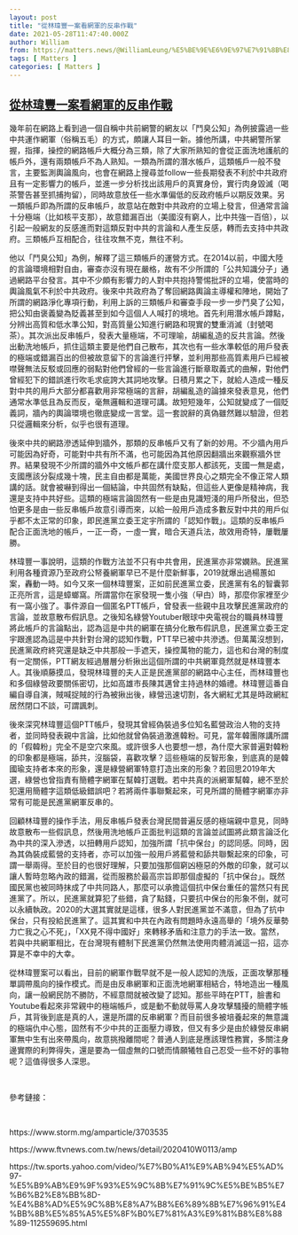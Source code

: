 ```yaml
---
layout: post
title: "從林瑋豐一案看網軍的反串作戰"
date: 2021-05-28T11:47:40.000Z
author: William
from: https://matters.news/@WilliamLeung/%E5%BE%9E%E6%9E%97%E7%91%8B%E8%B1%90%E4%B8%80%E6%A1%88%E7%9C%8B%E7%B6%B2%E8%BB%8D%E7%9A%84%E5%8F%8D%E4%B8%B2%E4%BD%9C%E6%88%B0-bafyreidphy66azg7lfjbme2nuwxdtyr5vln4kryttm6z32x3hcypnylfdq
tags: [ Matters ]
categories: [ Matters ]
---
```

<!--1622202460000-->
[從林瑋豐一案看網軍的反串作戰](https://matters.news/@WilliamLeung/%E5%BE%9E%E6%9E%97%E7%91%8B%E8%B1%90%E4%B8%80%E6%A1%88%E7%9C%8B%E7%B6%B2%E8%BB%8D%E7%9A%84%E5%8F%8D%E4%B8%B2%E4%BD%9C%E6%88%B0-bafyreidphy66azg7lfjbme2nuwxdtyr5vln4kryttm6z32x3hcypnylfdq)
------

<div>
<p>幾年前在網路上看到過一個自稱中共前網警的網友以「鬥臭公知」為例披露過一些中共運作網軍（俗稱五毛）的方式，頗讓人耳目一新。據他所講，中共網警所掌握，指揮，操控的網路帳戶大概分為三類，除了大家所熟知的會從正面洗地護航的帳戶外，還有兩類帳戶不為人熟知。一類為所謂的潛水帳戶，這類帳戶一般不發言，主要監測輿論風向，也會在網路上搜尋並follow一些長期發表不利於中共政府且有一定影響力的帳戶，並進一步分析找出該用戶的真實身份，實行肉身毀滅（喝茶警告甚至抓捕拘留），同時故意放任一些水準偏低的反政府帳戶以期反效果。另一類帳戶即為所謂的反串帳戶，故意站在敵對中共政府的立場上發言，但通常言論十分極端（比如核平支那），故意錯漏百出（美國沒有窮人，比中共強一百倍），以引起一般網友的反感進而對這類反對中共的言論和人產生反感，轉而去支持中共政府。三類帳戶互相配合，往往攻無不克，無往不利。</p><p>他以「鬥臭公知」為例，解釋了這三類帳戶的運營方式。在2014以前，中國大陸的言論環境相對自由，審查亦沒有現在嚴格，故有不少所謂的「公共知識分子」通過網路平台發言。其中不少頗有影響力的人對中共抱持警惕批評的立場，使當時的輿論風氣不利於中共政府。後來中共政府為了奪回網路輿論主導權和陣地，開始了所謂的網路淨化專項行動，利用上訴的三類帳戶和審查手段一步一步鬥臭了公知，把公知由褒義變為貶義甚至到如今這個人人喊打的境地。首先利用潛水帳戶蹲點，分辨出高質和低水準公知，對高質量公知進行網路和現實的雙重消滅（封號喝茶）。其次派出反串帳戶，發表大量極端，不可理喻，胡編亂造的反共言論。然後出動洗地帳戶，抓住這類主要是他們自己散布，其次也有一些水準較低的用戶發表的極端或錯漏百出的但被故意留下的言論進行抨擊，並利用那些高質素用戶已經被噤聲無法反駁或回應的弱點對他們曾經的一些言論進行斷章取義式的曲解，對他們曾經犯下的錯誤進行吹毛求疵誇大其詞地攻擊。日積月累之下，就給人造成一種反對中共的用戶大部分都喜歡用非常極端的言辭，胡編亂造的論據來發表意見，他們通常水準低且為反而反，毫無邏輯和道理可講。故短短幾年，公知就變成了一個貶義詞，牆內的輿論環境也徹底變成一言堂。這一套說辭的真偽雖然難以驗證，但若只從邏輯來分析，似乎也很有道理。</p><p>後來中共的網路滲透延伸到牆外，那類的反串帳戶又有了新的妙用。不少牆內用戶可能因為好奇，可能對中共有所不滿，也可能因為其他原因翻牆出來觀察牆外世界。結果發現不少所謂的牆外中文帳戶都在講什麼支那人都該死，支國一無是處，支國應該分裂成幾十塊，民主自由都是萬能，美國世界良心之類完全不像正常人類講的話。就會被嚇到得出一個結論，中共固然有缺點，但這些人更像是精神病，我還是支持中共好些。這類的極端言論固然有一些是由見識短淺的用戶所發出，但恐怕更多是由一些反串帳戶故意引導而來，以給一般用戶造成多數反對中共的用戶似乎都不太正常的印象，即民進黨立委王定宇所謂的「認知作戰」。這類的反串帳戶配合正面洗地的帳戶，一正一奇，一虛一實，暗合天道兵法，故效用奇特，屢戰屢勝。</p><p>林瑋豐一事說明，這類的作戰方法並不只有中共會用，民進黨亦非常嫻熟。民進黨利用各種資源乃至政府公帑養網軍早已不是什麼新鮮事，2019就爆出過楊蕙如案，轟動一時。如今又來一個林瑋豐案，正如前民進黨立委，民進黨有名的智囊郭正亮所言，這是蟑螂窩。所謂當你在家發現一隻小強（曱甴）時，那麼你家裡至少有一窩小強了。事件源自一個匿名PTT帳戶，曾發表一些親中且攻擊民進黨政府的言論，並故意散布假訊息。之後知名綠營Youtuber眼球中央電視台的職員林瑋豐將此帳戶的言論點出，認為這是中共的網軍在搞分化散布假訊息，民進黨立委王定宇跟進認為這是中共針對台灣的認知作戰，PTT早已被中共滲透。但萬萬沒想到，民進黨政府終究還是缺乏中共那般一手遮天，操控萬物的能力，這也和台灣的制度有一定關係，PTT網友經過層層分析揪出這個所謂的中共網軍竟然就是林瑋豐本人。其後順藤摸瓜，發現林瑋豐的夫人正是民進黨部的網路中心主任，而林瑋豐也和多個綠營政要關係密切，比如高雄市長陳其邁曾主持過林的婚禮。林瑋豐這番自編自導自演，賊喊捉賊的行為被揪出後，綠營迅速切割，各大網紅尤其是時政網紅居然閉口不談，可謂諷刺。</p><p>後來深究林瑋豐這個PTT帳戶，發現其曾經偽裝過多位知名藍營政治人物的支持者，並同時發表親中言論，比如他就曾偽裝過激進韓粉。可見，當年韓團隊講所謂的「假韓粉」完全不是空穴來風。或許很多人也要想一想，為什麼大家普遍對韓粉的印象都是極端，舔共，沒腦袋，喜歡攻擊？這些極端的反智形象，到底真的是韓國瑜支持者本來的形象，還是綠營網軍特意打造出來的形象？若回思2019年大選，綠營也曾指責有簡體字網軍在幫韓打選戰。若中共真的派網軍幫韓，總不至於犯還用簡體字這類低級錯誤吧？若將兩件事聯繫起來，可見所謂的簡體字網軍亦非常有可能是民進黨網軍反串的。</p><p>回顧林瑋豐的操作手法，用反串帳戶發表台灣民間普遍反感的極端親中意見，同時故意散布一些假訊息，然後用洗地帳戶正面批判這類的言論並試圖將此類言論泛化為中共的深入滲透，以扭轉用戶認知，加強所謂「抗中保台」的認同感。同時，因為其偽裝成藍營的支持者，亦可以加強一般用戶將藍營和舔共聯繫起來的印象，可謂一舉兩得。至於目的也很好理解，只要加強那個窮凶極惡的外敵的印象，就可以讓人暫時忽略內政的錯漏，從而服務於最高宗旨即那個虛擬的「抗中保台」。既然國民黨也被同時抹成了中共同路人，那麼可以承擔這個抗中保台重任的當然只有民進黨了。所以，民進黨就算犯了些錯，貪了點錢，只要抗中保台的形象不倒，就可以永續執政。2020的大選其實就是這樣，很多人對民進黨並不滿意，但為了抗中保台，只有投給民進黨了。這其實和中共在內政有問題時永遠高舉的「境外反華勢力亡我之心不死」，「XX見不得中國好」來轉移矛盾和注意力的手法一致。當然，若與中共網軍相比，在台灣現有體制下民進黨仍然無法使用肉體消滅這一招，這亦算是不幸中的大幸。</p><p>從林瑋豐案可以看出，目前的網軍作戰早就不是一般人認知的洗版，正面攻擊那種單調帶風向的操作模式。而是由反串網軍和正面洗地網軍相結合，特地造出一種風向，讓一般網民防不勝防，不經意間就被改變了認知。那些平時在PTT，臉書和Youtube看起來非常親中的極端帳戶，或是動不動就辱罵人身攻擊騷擾的簡體字帳戶，其背後到底是真的人，還是所謂的反串網軍？而目前很多被培養起來的無意識的極端仇中心態，固然有不少中共的正面壓力導致，但又有多少是由於綠營反串網軍無中生有出來帶風向，故意挑撥離間呢？普通人到底是應該理性務實，多關注身邊實際的利弊得失，還是要為一個虛無的口號而情願犧牲自己忍受一些不好的事物呢？這值得很多人深思。</p><p><br></p><p>參考鏈接：</p><p><br></p><p>https://www.storm.mg/amparticle/3703535</p><p>https://www.ftvnews.com.tw/news/detail/2020410W0113/amp</p><p>https://tw.sports.yahoo.com/video/%E7%B0%A1%E9%AB%94%E5%AD%97-%E5%B9%AB%E9%9F%93%E5%9C%8B%E7%91%9C%E5%BE%B5%E7%B6%B2%E8%BB%8D-%E4%B8%AD%E5%9C%8B%E8%A7%B8%E6%89%8B%E7%96%91%E4%BB%8B%E5%85%A5%E5%8F%B0%E7%81%A3%E9%81%B8%E8%88%89-112559695.html</p>
</div>
